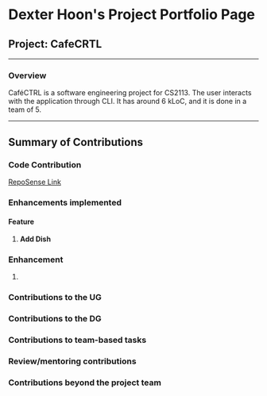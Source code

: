 # Dexter Hoon's Project Portfolio Page
## Project: CafeCRTL

-----------------------------------------------------------------------------------------------
### **Overview**
CaféCTRL is a software engineering project for CS2113. The user interacts with the application through CLI. It has around 6 kLoC, and it is done in a team of 5.

-----------------------------------------------------------------------------------------------

## **Summary of Contributions**

### Code Contribution
[RepoSense Link](https://nus-cs2113-ay2324s1.github.io/tp-dashboard/?search=&sort=groupTitle&sortWithin=title&timeframe=commit&mergegroup=&groupSelect=groupByRepos&breakdown=true&checkedFileTypes=docs~functional-code~test-code&since=2023-09-22&tabOpen=true&tabType=authorship&tabAuthor=DextheChik3n&tabRepo=AY2324S1-CS2113-T17-2%2Ftp%5Bmaster%5D&authorshipIsMergeGroup=false&authorshipFileTypes=docs~functional-code~test-code&authorshipIsBinaryFileTypeChecked=false&authorshipIsIgnoredFilesChecked=false)

### Enhancements implemented
#### Feature

1.  **Add Dish** <br>


### Enhancement
1. 

### Contributions to the UG


### Contributions to the DG


### Contributions to team-based tasks


### Review/mentoring contributions


### Contributions beyond the project team

